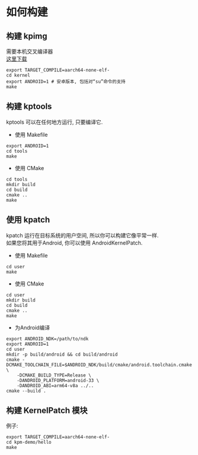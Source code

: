 # 如何构建

## 构建 kpimg

需要本机交叉编译器  
[这里下载](https://developer.arm.com/downloads/-/arm-gnu-toolchain-downloads)

```shell
export TARGET_COMPILE=aarch64-none-elf-
cd kernel
export ANDROID=1 # 安卓版本, 包括对“su”命令的支持
make
```

## 构建 kptools

kptools 可以在任何地方运行, 只要编译它.  

- 使用 Makefile

```shell
export ANDROID=1
cd tools
make
```

- 使用 CMake

```shell
cd tools
mkdir build
cd build
cmake ..
make
```

## 使用 kpatch

kpatch 运行在目标系统的用户空间, 所以你可以构建它像平常一样.  
如果您将其用于Android, 你可以使用 AndroidKernelPatch.

- 使用 Makefile

```shell
cd user
make
```

- 使用 CMake

```shell
cd user
mkdir build
cd build
cmake ..
make
```

- 为Android编译

```shell
export ANDROID_NDK=/path/to/ndk
export ANDROID=1
cd user
mkdir -p build/android && cd build/android
cmake -DCMAKE_TOOLCHAIN_FILE=$ANDROID_NDK/build/cmake/android.toolchain.cmake \
    -DCMAKE_BUILD_TYPE=Release \
    -DANDROID_PLATFORM=android-33 \
    -DANDROID_ABI=arm64-v8a ../..
cmake --build .
```

## 构建 KernelPatch 模块

例子:

```shell
export TARGET_COMPILE=aarch64-none-elf-
cd kpm-demo/hello
make
```
